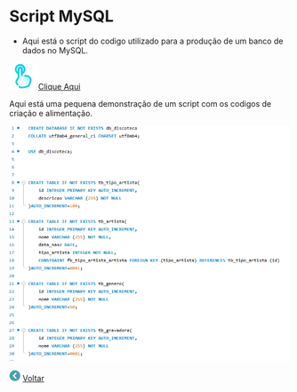 # Script MySQL
- Aqui está o script do codigo utilizado para a produção de um banco de dados no MySQL.

[![Clique Aqui](../imagens/icons8-doorbell-48.png)](../modelagens/script.sql)
[Clique Aqui](../modelagens/script.sql)


Aqui está uma pequena demonstração de um script com os codigos de criação e alimentação.

![codigo](../imagens/banco%20de%20dados.png)


[![Voltar](../imagens/DER/icons8-voltar-20.png)](../../README.md)
[Voltar](../../README.md)